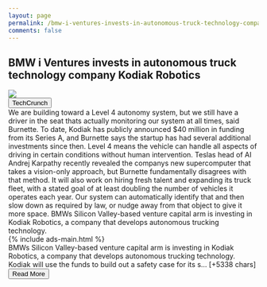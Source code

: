 ```yaml
---
layout: page
permalink: /bmw-i-ventures-invests-in-autonomous-truck-technology-company-kodiak-robotics
comments: false
---
```


<meta name="description" content="BMW’s Silicon Valley-based venture capital arm is investing in Kodiak Robotics, a company that develops autonomous trucking technology.  Kodiak will use the funds to build out a safety case for its self-driving tech stack so it can more quickly commercialize.…">

<meta property="og:site_name" content="makemetechie">
<meta property="og:title" content="BMW i Ventures invests in autonomous truck technology company Kodiak Robotics">
<meta property="og:type" content="article">
<meta property="og:description" content="BMW’s Silicon Valley-based venture capital arm is investing in Kodiak Robotics, a company that develops autonomous trucking technology.  Kodiak will use the funds to build out a safety case for its self-driving tech stack so it can more quickly commercialize.…"/>

<meta property="og:url" content="/bmw-i-ventures-invests-in-autonomous-truck-technology-company-kodiak-robotics" />
<meta property="article:tag" content="TechCrunch">



<div class="row">
<div class="col-12">
<h2>BMW i Ventures invests in autonomous truck technology company Kodiak Robotics</h2>
</div>
</div>
<div class="row">
<div class="col-12">
<img src="https://techcrunch.com/wp-content/uploads/2021/06/Kodiak-Final-10-small.jpg?w=599">
</div>
</div>
<div class="row">
<div class="col-12 mt-2">
<button type="button" class="btn btn-outline-info">TechCrunch</button>
</div>
</div>
<div class="row">
<div class="col-12">
<div>We are building toward a Level 4 autonomy system, but we still have a driver in the seat thats actually monitoring our system at all times, said Burnette. To date, Kodiak has publicly announced $40 million in funding from its Series A, and Burnette says the startup has had several additional investments since then. Level 4 means the vehicle can handle all aspects of driving in certain conditions without human intervention. Teslas head of AI Andrej Karpathy recently revealed the companys new supercomputer that takes a vision-only approach, but Burnette fundamentally disagrees with that method. It will also work on hiring fresh talent and expanding its truck fleet, with a stated goal of at least doubling the number of vehicles it operates each year. Our system can automatically identify that and then slow down as required by law, or nudge away from that object to give it more space. BMWs Silicon Valley-based venture capital arm is investing in Kodiak Robotics, a company that develops autonomous trucking technology.</div>
</div>
</div>
<div class="row">
<div class="col-12">


<div>
  {% include ads-main.html %}
</div>

<div>BMWs Silicon Valley-based venture capital arm is investing in Kodiak Robotics, a company that develops autonomous trucking technology. 
Kodiak will use the funds to build out a safety case for its s… [+5338 chars]</div>
</div>
</div>
<div class="row">
<div class="col-12 text-center">
<a href="http://techcrunch.com/2021/06/24/bmw-i-ventures-invests-in-autonomous-truck-technology-company-kodiak-robotics/">
<button type="button" class="btn btn-info">Read More</button>
</a>
</div>
</div>
